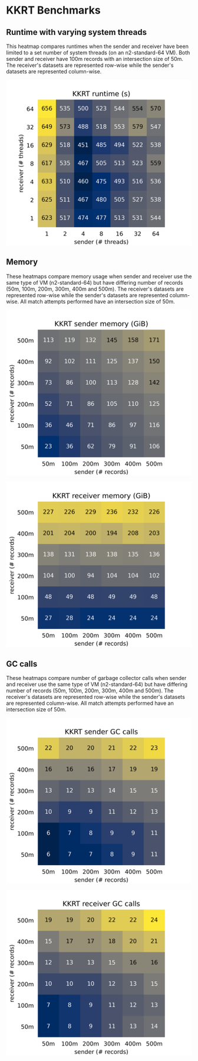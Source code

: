 # KKRT Benchmarks

## Runtime with varying system threads
This heatmap compares runtimes when the sender and receiver have been limited to a set number of system threads (on an n2-standard-64 VM). Both sender and receiver have 100m records with an intersection size of 50m. The receiver's datasets are represented row-wise while the sender's datasets are represented column-wise.

<p align="center">
  <img src="heatmap_kkrt_procs.png"/>
</p>

## Memory
These heatmaps compare memory usage when sender and receiver use the same type of VM (n2-standard-64) but have differing number of records (50m, 100m, 200m, 300m, 400m and 500m). The receiver's datasets are represented row-wise while the sender's datasets are represented column-wise. All match attempts performed have an intersection size of 50m. 

<p align="center">
  <img src="heatmap_kkrt_sen_mem.png"/>
</p>

<p align="center">
  <img src="heatmap_kkrt_rec_mem.png"/>
</p>

## GC calls
These heatmaps compare number of garbage collector calls when sender and receiver use the same type of VM (n2-standard-64) but have differing number of records (50m, 100m, 200m, 300m, 400m and 500m). The receiver's datasets are represented row-wise while the sender's datasets are represented column-wise. All match attempts performed have an intersection size of 50m.

<p align="center">
  <img src="heatmap_kkrt_sen_gc.png"/>
</p>

<p align="center">
  <img src="heatmap_kkrt_rec_gc.png"/>
</p>